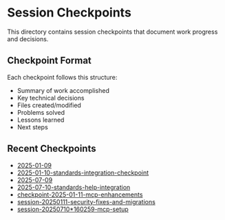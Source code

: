 # Session Checkpoints

This directory contains session checkpoints that document work progress and
decisions.

## Checkpoint Format

Each checkpoint follows this structure:

- Summary of work accomplished
- Key technical decisions
- Files created/modified
- Problems solved
- Lessons learned
- Next steps

## Recent Checkpoints

- [2025-01-09](./2025-01-09.md)
- [2025-01-10-standards-integration-checkpoint](./2025-01-10-standards-integration-checkpoint.md)
- [2025-07-09](./2025-07-09.md)
- [2025-07-10-standards-help-integration](./2025-07-10-standards-help-integration.md)
- [checkpoint-2025-01-11-mcp-enhancements](./checkpoint-2025-01-11-mcp-enhancements.md)
- [session-20250111-security-fixes-and-migrations](./session-20250111-security-fixes-and-migrations.md)
- [session-20250710*160259-mcp-setup](./session-20250710*160259-mcp-setup.md)
